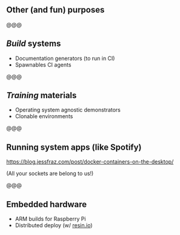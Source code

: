 <!-- .slide: data-state="contrasted" -->

## Other (and fun) purposes

@@@

## *Build* systems

- Documentation generators (to run in CI)
- Spawnables CI agents

@@@

## *Training* materials

- Operating system agnostic demonstrators
- Clonable environments

@@@

## Running **system apps** (like Spotify)

https://blog.jessfraz.com/post/docker-containers-on-the-desktop/

<footer>(All your sockets are belong to us!)</footer>

@@@

## Embedded hardware

- ARM builds for Raspberry Pi
- Distributed deploy (w/ [resin.io](https://resin.io))
